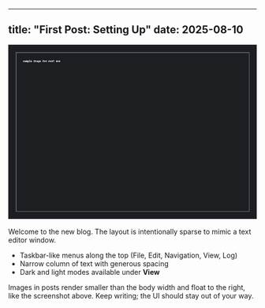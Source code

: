 
---
title: "First Post: Setting Up"
date: 2025-08-10
---
![Editor Window](/assets/images/post-1.png)

Welcome to the new blog. The layout is intentionally sparse to mimic a text editor window.

- Taskbar-like menus along the top (File, Edit, Navigation, View, Log)
- Narrow column of text with generous spacing
- Dark and light modes available under **View**

Images in posts render smaller than the body width and float to the right, like the screenshot above. Keep writing; the UI should stay out of your way.
